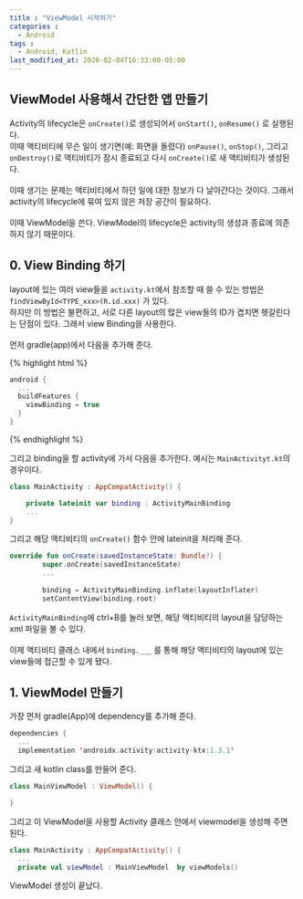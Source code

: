 ```yaml
---
title : "ViewModel 시작하기"
categories : 
  - Android
tags :
  - Android, Kotlin
last_modified_at: 2020-02-04T16:33:00-05:00
---
```



## ViewModel 사용해서 간단한 앱 만들기

Activity의 lifecycle은 ```onCreate()```로 생성되어서 ```onStart()```, ```onResume()``` 로 실행된다. <br />
이때 액티비티에 무슨 일이 생기면(예: 화면을 돌렸다) ```onPause()```, ```onStop()```, 그리고 ```onDestroy()```로 액티비티가 잠시 종료되고 다시 ```onCreate()```로 새 액티비티가 생성된다. <br /><br />
이때 생기는 문제는 액티비티에서 하던 일에 대한 정보가 다 날아간다는 것이다. 그래서 activity의 lifecycle에 묶여 있지 않은 저장 공간이 필요하다. <br /><br />
이때 ViewModel을 쓴다. ViewModel의 lifecycle은 activity의 생성과 종료에 의존하지 않기 때문이다. <br />

## 0. View Binding 하기
layout에 있는 여러 view들을 ```activity.kt```에서 참조할 때 쓸 수 있는 방법은 ```findViewById<TYPE_xxx>(R.id.xxx)``` 가 있다. <br />
하지만 이 방법은 불편하고, 서로 다른 layout의 많은 view들의 ID가 겹치면 헷갈린다는 단점이 있다. 그래서 view Binding을 사용한다.  <br /><br />
먼저 gradle(app)에서 다음을 추가해 준다.

{% highlight html %}
```Kotlin
android {
  ...
  buildFeatures {
    viewBinding = true
  }
}
```
{% endhighlight %}


그리고 binding을 할 activity에 가서 다음을 추가한다. 예시는 ```MainActivityt.kt```의 경우이다.

```Kotlin
class MainActivity : AppCompatActivity() {

    private lateinit var binding : ActivityMainBinding
    ...
}
```
그리고 해당 액티비티의 ```onCreate()``` 함수 안에 lateinit을 처리해 준다.
```Kotlin
override fun onCreate(savedInstanceState: Bundle?) {
        super.onCreate(savedInstanceState)
        ...
        
        binding = ActivityMainBinding.inflate(layoutInflater)
        setContentView(binding.root)
```
```ActivityMainBinding```에 ctrl+B를 눌러 보면, 해당 액티비티의 layout을 담당하는 xml 파일을 볼 수 있다. <br /><br />
이제 액티비티 클래스 내에서 ```binding.___``` 를 통해 해당 액티비티의 layout에 있는 view들에 접근할 수 있게 됐다.
## 1. ViewModel 만들기
가장 먼저 gradle(App)에 dependency를 추가해 준다.
```Kotlin
dependencies {
  ...
  implementation 'androidx.activity:activity-ktx:1.3.1'
```
그리고 새 kotlin class를 만들어 준다. 
```Kotlin
class MainViewModel : ViewModel() {

}
```
그리고 이 ViewModel을 사용할 Activity 클래스 안에서 viewmodel을 생성해 주면 된다.
```Kotlin
class MainActivity : AppCompatActivity() {
  ...
  private val viewModel : MainViewModel  by viewModels()
```
ViewModel 생성이 끝났다. <br />


